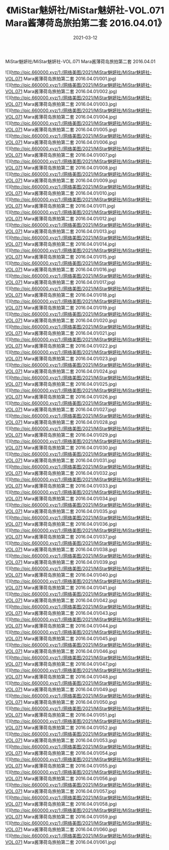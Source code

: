 ﻿---
layout: post
title:  《MiStar魅妍社/MiStar魅妍社-VOL.071 Mara酱薄荷岛旅拍第二套 2016.04.01》
date:   2021-03-12
img: http://pic.660000.xyz/1:/网络美图/2021/MiStar魅妍社/MiStar魅妍社-VOL.071 Mara酱薄荷岛旅拍第二套 2016.04.01/000.jpg
categories: [美女, 清纯, 唯美]
---

MiStar魅妍社/MiStar魅妍社-VOL.071 Mara酱薄荷岛旅拍第二套 2016.04.01

 ![](http://pic.660000.xyz/1:/网络美图/2021/MiStar魅妍社/MiStar魅妍社-VOL.071 Mara酱薄荷岛旅拍第二套 2016.04.01/001.jpg) <br>![](http://pic.660000.xyz/1:/网络美图/2021/MiStar魅妍社/MiStar魅妍社-VOL.071 Mara酱薄荷岛旅拍第二套 2016.04.01/002.jpg) <br>![](http://pic.660000.xyz/1:/网络美图/2021/MiStar魅妍社/MiStar魅妍社-VOL.071 Mara酱薄荷岛旅拍第二套 2016.04.01/003.jpg) <br>![](http://pic.660000.xyz/1:/网络美图/2021/MiStar魅妍社/MiStar魅妍社-VOL.071 Mara酱薄荷岛旅拍第二套 2016.04.01/004.jpg) <br>![](http://pic.660000.xyz/1:/网络美图/2021/MiStar魅妍社/MiStar魅妍社-VOL.071 Mara酱薄荷岛旅拍第二套 2016.04.01/005.jpg) <br>![](http://pic.660000.xyz/1:/网络美图/2021/MiStar魅妍社/MiStar魅妍社-VOL.071 Mara酱薄荷岛旅拍第二套 2016.04.01/006.jpg) <br>![](http://pic.660000.xyz/1:/网络美图/2021/MiStar魅妍社/MiStar魅妍社-VOL.071 Mara酱薄荷岛旅拍第二套 2016.04.01/007.jpg) <br>![](http://pic.660000.xyz/1:/网络美图/2021/MiStar魅妍社/MiStar魅妍社-VOL.071 Mara酱薄荷岛旅拍第二套 2016.04.01/008.jpg) <br>![](http://pic.660000.xyz/1:/网络美图/2021/MiStar魅妍社/MiStar魅妍社-VOL.071 Mara酱薄荷岛旅拍第二套 2016.04.01/009.jpg) <br>![](http://pic.660000.xyz/1:/网络美图/2021/MiStar魅妍社/MiStar魅妍社-VOL.071 Mara酱薄荷岛旅拍第二套 2016.04.01/010.jpg) <br>![](http://pic.660000.xyz/1:/网络美图/2021/MiStar魅妍社/MiStar魅妍社-VOL.071 Mara酱薄荷岛旅拍第二套 2016.04.01/011.jpg) <br>![](http://pic.660000.xyz/1:/网络美图/2021/MiStar魅妍社/MiStar魅妍社-VOL.071 Mara酱薄荷岛旅拍第二套 2016.04.01/012.jpg) <br>![](http://pic.660000.xyz/1:/网络美图/2021/MiStar魅妍社/MiStar魅妍社-VOL.071 Mara酱薄荷岛旅拍第二套 2016.04.01/013.jpg) <br>![](http://pic.660000.xyz/1:/网络美图/2021/MiStar魅妍社/MiStar魅妍社-VOL.071 Mara酱薄荷岛旅拍第二套 2016.04.01/014.jpg) <br>![](http://pic.660000.xyz/1:/网络美图/2021/MiStar魅妍社/MiStar魅妍社-VOL.071 Mara酱薄荷岛旅拍第二套 2016.04.01/015.jpg) <br>![](http://pic.660000.xyz/1:/网络美图/2021/MiStar魅妍社/MiStar魅妍社-VOL.071 Mara酱薄荷岛旅拍第二套 2016.04.01/016.jpg) <br>![](http://pic.660000.xyz/1:/网络美图/2021/MiStar魅妍社/MiStar魅妍社-VOL.071 Mara酱薄荷岛旅拍第二套 2016.04.01/017.jpg) <br>![](http://pic.660000.xyz/1:/网络美图/2021/MiStar魅妍社/MiStar魅妍社-VOL.071 Mara酱薄荷岛旅拍第二套 2016.04.01/018.jpg) <br>![](http://pic.660000.xyz/1:/网络美图/2021/MiStar魅妍社/MiStar魅妍社-VOL.071 Mara酱薄荷岛旅拍第二套 2016.04.01/019.jpg) <br>![](http://pic.660000.xyz/1:/网络美图/2021/MiStar魅妍社/MiStar魅妍社-VOL.071 Mara酱薄荷岛旅拍第二套 2016.04.01/020.jpg) <br>![](http://pic.660000.xyz/1:/网络美图/2021/MiStar魅妍社/MiStar魅妍社-VOL.071 Mara酱薄荷岛旅拍第二套 2016.04.01/021.jpg) <br>![](http://pic.660000.xyz/1:/网络美图/2021/MiStar魅妍社/MiStar魅妍社-VOL.071 Mara酱薄荷岛旅拍第二套 2016.04.01/022.jpg) <br>![](http://pic.660000.xyz/1:/网络美图/2021/MiStar魅妍社/MiStar魅妍社-VOL.071 Mara酱薄荷岛旅拍第二套 2016.04.01/023.jpg) <br>![](http://pic.660000.xyz/1:/网络美图/2021/MiStar魅妍社/MiStar魅妍社-VOL.071 Mara酱薄荷岛旅拍第二套 2016.04.01/024.jpg) <br>![](http://pic.660000.xyz/1:/网络美图/2021/MiStar魅妍社/MiStar魅妍社-VOL.071 Mara酱薄荷岛旅拍第二套 2016.04.01/025.jpg) <br>![](http://pic.660000.xyz/1:/网络美图/2021/MiStar魅妍社/MiStar魅妍社-VOL.071 Mara酱薄荷岛旅拍第二套 2016.04.01/026.jpg) <br>![](http://pic.660000.xyz/1:/网络美图/2021/MiStar魅妍社/MiStar魅妍社-VOL.071 Mara酱薄荷岛旅拍第二套 2016.04.01/027.jpg) <br>![](http://pic.660000.xyz/1:/网络美图/2021/MiStar魅妍社/MiStar魅妍社-VOL.071 Mara酱薄荷岛旅拍第二套 2016.04.01/028.jpg) <br>![](http://pic.660000.xyz/1:/网络美图/2021/MiStar魅妍社/MiStar魅妍社-VOL.071 Mara酱薄荷岛旅拍第二套 2016.04.01/029.jpg) <br>![](http://pic.660000.xyz/1:/网络美图/2021/MiStar魅妍社/MiStar魅妍社-VOL.071 Mara酱薄荷岛旅拍第二套 2016.04.01/030.jpg) <br>![](http://pic.660000.xyz/1:/网络美图/2021/MiStar魅妍社/MiStar魅妍社-VOL.071 Mara酱薄荷岛旅拍第二套 2016.04.01/031.jpg) <br>![](http://pic.660000.xyz/1:/网络美图/2021/MiStar魅妍社/MiStar魅妍社-VOL.071 Mara酱薄荷岛旅拍第二套 2016.04.01/032.jpg) <br>![](http://pic.660000.xyz/1:/网络美图/2021/MiStar魅妍社/MiStar魅妍社-VOL.071 Mara酱薄荷岛旅拍第二套 2016.04.01/033.jpg) <br>![](http://pic.660000.xyz/1:/网络美图/2021/MiStar魅妍社/MiStar魅妍社-VOL.071 Mara酱薄荷岛旅拍第二套 2016.04.01/034.jpg) <br>![](http://pic.660000.xyz/1:/网络美图/2021/MiStar魅妍社/MiStar魅妍社-VOL.071 Mara酱薄荷岛旅拍第二套 2016.04.01/035.jpg) <br>![](http://pic.660000.xyz/1:/网络美图/2021/MiStar魅妍社/MiStar魅妍社-VOL.071 Mara酱薄荷岛旅拍第二套 2016.04.01/036.jpg) <br>![](http://pic.660000.xyz/1:/网络美图/2021/MiStar魅妍社/MiStar魅妍社-VOL.071 Mara酱薄荷岛旅拍第二套 2016.04.01/037.jpg) <br>![](http://pic.660000.xyz/1:/网络美图/2021/MiStar魅妍社/MiStar魅妍社-VOL.071 Mara酱薄荷岛旅拍第二套 2016.04.01/038.jpg) <br>![](http://pic.660000.xyz/1:/网络美图/2021/MiStar魅妍社/MiStar魅妍社-VOL.071 Mara酱薄荷岛旅拍第二套 2016.04.01/039.jpg) <br>![](http://pic.660000.xyz/1:/网络美图/2021/MiStar魅妍社/MiStar魅妍社-VOL.071 Mara酱薄荷岛旅拍第二套 2016.04.01/040.jpg) <br>![](http://pic.660000.xyz/1:/网络美图/2021/MiStar魅妍社/MiStar魅妍社-VOL.071 Mara酱薄荷岛旅拍第二套 2016.04.01/041.jpg) <br>![](http://pic.660000.xyz/1:/网络美图/2021/MiStar魅妍社/MiStar魅妍社-VOL.071 Mara酱薄荷岛旅拍第二套 2016.04.01/042.jpg) <br>![](http://pic.660000.xyz/1:/网络美图/2021/MiStar魅妍社/MiStar魅妍社-VOL.071 Mara酱薄荷岛旅拍第二套 2016.04.01/043.jpg) <br>![](http://pic.660000.xyz/1:/网络美图/2021/MiStar魅妍社/MiStar魅妍社-VOL.071 Mara酱薄荷岛旅拍第二套 2016.04.01/044.jpg) <br>![](http://pic.660000.xyz/1:/网络美图/2021/MiStar魅妍社/MiStar魅妍社-VOL.071 Mara酱薄荷岛旅拍第二套 2016.04.01/045.jpg) <br>![](http://pic.660000.xyz/1:/网络美图/2021/MiStar魅妍社/MiStar魅妍社-VOL.071 Mara酱薄荷岛旅拍第二套 2016.04.01/046.jpg) <br>![](http://pic.660000.xyz/1:/网络美图/2021/MiStar魅妍社/MiStar魅妍社-VOL.071 Mara酱薄荷岛旅拍第二套 2016.04.01/047.jpg) <br>![](http://pic.660000.xyz/1:/网络美图/2021/MiStar魅妍社/MiStar魅妍社-VOL.071 Mara酱薄荷岛旅拍第二套 2016.04.01/048.jpg) <br>![](http://pic.660000.xyz/1:/网络美图/2021/MiStar魅妍社/MiStar魅妍社-VOL.071 Mara酱薄荷岛旅拍第二套 2016.04.01/049.jpg) <br>![](http://pic.660000.xyz/1:/网络美图/2021/MiStar魅妍社/MiStar魅妍社-VOL.071 Mara酱薄荷岛旅拍第二套 2016.04.01/050.jpg) <br>![](http://pic.660000.xyz/1:/网络美图/2021/MiStar魅妍社/MiStar魅妍社-VOL.071 Mara酱薄荷岛旅拍第二套 2016.04.01/051.jpg) <br>![](http://pic.660000.xyz/1:/网络美图/2021/MiStar魅妍社/MiStar魅妍社-VOL.071 Mara酱薄荷岛旅拍第二套 2016.04.01/052.jpg) <br>![](http://pic.660000.xyz/1:/网络美图/2021/MiStar魅妍社/MiStar魅妍社-VOL.071 Mara酱薄荷岛旅拍第二套 2016.04.01/053.jpg) <br>![](http://pic.660000.xyz/1:/网络美图/2021/MiStar魅妍社/MiStar魅妍社-VOL.071 Mara酱薄荷岛旅拍第二套 2016.04.01/054.jpg) <br>![](http://pic.660000.xyz/1:/网络美图/2021/MiStar魅妍社/MiStar魅妍社-VOL.071 Mara酱薄荷岛旅拍第二套 2016.04.01/055.jpg) <br>![](http://pic.660000.xyz/1:/网络美图/2021/MiStar魅妍社/MiStar魅妍社-VOL.071 Mara酱薄荷岛旅拍第二套 2016.04.01/056.jpg) <br>![](http://pic.660000.xyz/1:/网络美图/2021/MiStar魅妍社/MiStar魅妍社-VOL.071 Mara酱薄荷岛旅拍第二套 2016.04.01/057.jpg) <br>![](http://pic.660000.xyz/1:/网络美图/2021/MiStar魅妍社/MiStar魅妍社-VOL.071 Mara酱薄荷岛旅拍第二套 2016.04.01/058.jpg) <br>![](http://pic.660000.xyz/1:/网络美图/2021/MiStar魅妍社/MiStar魅妍社-VOL.071 Mara酱薄荷岛旅拍第二套 2016.04.01/059.jpg) <br>![](http://pic.660000.xyz/1:/网络美图/2021/MiStar魅妍社/MiStar魅妍社-VOL.071 Mara酱薄荷岛旅拍第二套 2016.04.01/060.jpg) <br>![](http://pic.660000.xyz/1:/网络美图/2021/MiStar魅妍社/MiStar魅妍社-VOL.071 Mara酱薄荷岛旅拍第二套 2016.04.01/061.jpg) <br>